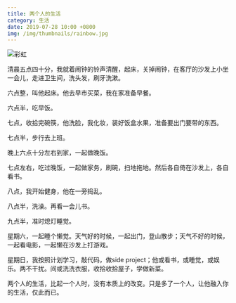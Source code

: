 ```yaml
---
title: 两个人的生活
category: 生活
date: 2019-07-28 10:00 +0800
img: /img/thumbnails/rainbow.jpg
---
```

![彩虹](/img/rainbow.jpg)

清晨五点四十分，我就着闹钟的铃声清醒，起床，关掉闹钟，在客厅的沙发上小坐一会儿，走进卫生间，洗头发，刷牙洗漱。

六点整，叫他起床。他去早市买菜，我在家准备早餐。

六点半，吃早饭。

七点，收拾完碗筷，他洗脸，我化妆，装好饭盒水果，准备要出门要带的东西。

七点半，步行去上班。

晚上六点十分左右到家，一起做晚饭。

七点左右，吃过晚饭，一起做家务，刷碗，扫地拖地。然后各自倚在沙发上，各自看书。

八点，我开始健身，他在一旁捣乱。

八点半，洗澡。再看一会儿书。

九点半，准时熄灯睡觉。

星期六，一起睡个懒觉。天气好的时候，一起出门，登山散步；天气不好的时候，一起看电影，一起懒在沙发上打游戏。

星期日，我按照计划学习，敲代码，做side project；他或看书，或睡觉，或娱乐。两不干扰。间或洗洗衣服，收拾收拾屋子，学做新菜。

两个人的生活，比起一个人时，没有本质上的改变。只是多了一个人，让他融入你的生活，仅此而已。